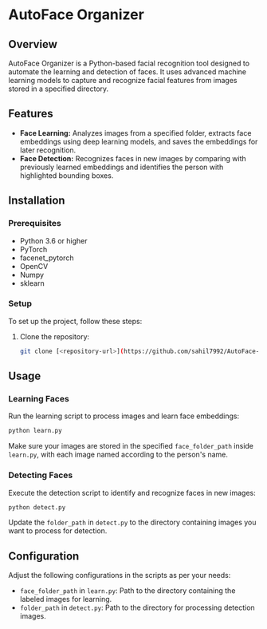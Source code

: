 
# AutoFace Organizer

## Overview
AutoFace Organizer is a Python-based facial recognition tool designed to automate the learning and detection of faces. It uses advanced machine learning models to capture and recognize facial features from images stored in a specified directory.

## Features
- **Face Learning:** Analyzes images from a specified folder, extracts face embeddings using deep learning models, and saves the embeddings for later recognition.
- **Face Detection:** Recognizes faces in new images by comparing with previously learned embeddings and identifies the person with highlighted bounding boxes.

## Installation

### Prerequisites
- Python 3.6 or higher
- PyTorch
- facenet_pytorch
- OpenCV
- Numpy
- sklearn

### Setup
To set up the project, follow these steps:

1. Clone the repository:
   ```bash
   git clone [<repository-url>](https://github.com/sahil7992/AutoFace-Organizer)
   ```


## Usage

### Learning Faces
Run the learning script to process images and learn face embeddings:
```bash
python learn.py
```
Make sure your images are stored in the specified `face_folder_path` inside `learn.py`, with each image named according to the person's name.

### Detecting Faces
Execute the detection script to identify and recognize faces in new images:
```bash
python detect.py
```
Update the `folder_path` in `detect.py` to the directory containing images you want to process for detection.

## Configuration
Adjust the following configurations in the scripts as per your needs:
- `face_folder_path` in `learn.py`: Path to the directory containing the labeled images for learning.
- `folder_path` in `detect.py`: Path to the directory for processing detection images.


